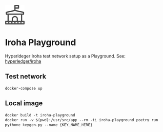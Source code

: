 <img height="64px" src="logo.svg" alt="Iroha Playground" />

# Iroha Playground

Hyperldeger Iroha test network setup as a Playground. 
See: [hyperledger/iroha](https://github.com/hyperledger/iroha)

## Test network

```
docker-compose up
```

## Local image

```
docker build -t iroha-playground
docker run -v $(pwd):/usr/src/app --rm -ti iroha-playground poetry run pythone keygen.py --name {KEY_NAME_HERE}
```
